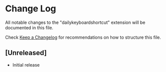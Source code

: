 # Change Log

All notable changes to the "dailykeyboardshortcut" extension will be documented in this file.

Check [Keep a Changelog](http://keepachangelog.com/) for recommendations on how to structure this file.

## [Unreleased]

- Initial release